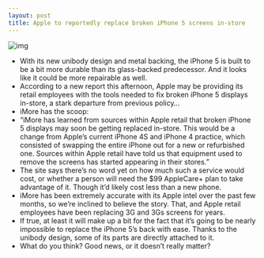 ```yaml
---
layout: post
title: Apple to reportedly replace broken iPhone 5 screens in-store
---
```

![img](http://media.idownloadblog.com/wp-content/uploads/2012/09/iPhone-5-black-Retina-display-001.jpg)
* With its new unibody design and metal backing, the iPhone 5 is built to be a bit more durable than its glass-backed predecessor. And it looks like it could be more repairable as well.
* According to a new report this afternoon, Apple may be providing its retail employees with the tools needed to fix broken iPhone 5 displays in-store, a stark departure from previous policy…
* iMore has the scoop:
* “iMore has learned from sources within Apple retail that broken iPhone 5 displays may soon be getting replaced in-store. This would be a change from Apple’s current iPhone 4S and iPhone 4 practice, which consisted of swapping the entire iPhone out for a new or refurbished one. Sources within Apple retail have told us that equipment used to remove the screens has started appearing in their stores.”
* The site says there’s no word yet on how much such a service would cost, or whether a person will need the $99 AppleCare+ plan to take advantage of it. Though it’d likely cost less than a new phone.
* iMore has been extremely accurate with its Apple intel over the past few months, so we’re inclined to believe the story. That, and Apple retail employees have been replacing 3G and 3Gs screens for years.
* If true, at least it will make up a bit for the fact that it’s going to be nearly impossible to replace the iPhone 5’s back with ease. Thanks to the unibody design, some of its parts are directly attached to it.
* What do you think? Good news, or it doesn’t really matter?

